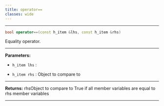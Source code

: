 ```yaml
---
title: operator==
classes: wide
---
```



---

```cpp
bool operator==(const h_item &lhs, const h_item &rhs)
```


Equality operator. 


---
**Parameters:**

 - `h_item lhs`
: 

 - `h_item rhs`
: Object to compare to 


---
**Returns:** rhsObject to compare to True if all member variables are equal to rhs member variables 

---
